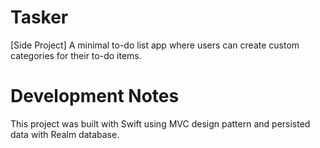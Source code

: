 # Tasker 
[Side Project] A minimal to-do list app where users can create custom categories for their to-do items.
# Development Notes 
This project was built with Swift using MVC design pattern and persisted data with Realm database.
   
